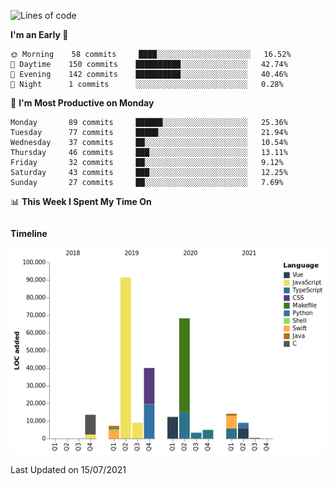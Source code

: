 <!--START_SECTION:waka-->
![Lines of code](https://img.shields.io/badge/From%20Hello%20World%20I%27ve%20Written-273236%20lines%20of%20code-blue)

**I'm an Early 🐤** 

```text
🌞 Morning    58 commits     ████░░░░░░░░░░░░░░░░░░░░░   16.52% 
🌆 Daytime    150 commits    ██████████░░░░░░░░░░░░░░░   42.74% 
🌃 Evening    142 commits    ██████████░░░░░░░░░░░░░░░   40.46% 
🌙 Night      1 commits      ░░░░░░░░░░░░░░░░░░░░░░░░░   0.28%

```
📅 **I'm Most Productive on Monday** 

```text
Monday       89 commits     ██████░░░░░░░░░░░░░░░░░░░   25.36% 
Tuesday      77 commits     █████░░░░░░░░░░░░░░░░░░░░   21.94% 
Wednesday    37 commits     ██░░░░░░░░░░░░░░░░░░░░░░░   10.54% 
Thursday     46 commits     ███░░░░░░░░░░░░░░░░░░░░░░   13.11% 
Friday       32 commits     ██░░░░░░░░░░░░░░░░░░░░░░░   9.12% 
Saturday     43 commits     ███░░░░░░░░░░░░░░░░░░░░░░   12.25% 
Sunday       27 commits     ██░░░░░░░░░░░░░░░░░░░░░░░   7.69%

```


📊 **This Week I Spent My Time On** 

```text
```

**Timeline**

![Chart not found](https://raw.githubusercontent.com/johann-lr/johann-lr/master/charts/bar_graph.png) 


 Last Updated on 15/07/2021
<!--END_SECTION:waka-->
